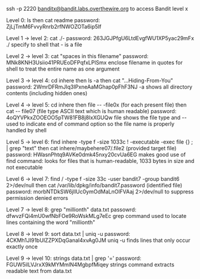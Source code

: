 ssh -p 2220 banditx@bandit.labs.overthewire.org to access Bandit level x 

Level 0: ls then cat readme
password: ZjLjTmM6FvvyRnrb2rfNWOZOTa6ip5If

Level 1 -> level 2: cat ./-
password: 263JGJPfgU6LtdEvgfWU1XP5yac29mFx
./ specify to shell that - is a file

Level 2 -> level 3: cat "spaces in this filename"
password: MNk8KNH3Usiio41PRUEoDFPqfxLPlSmx
enclose filename in quotes for shell to treat the entire name as one argument

Level 3 -> level 4: cd inhere then ls -a then cat "...Hiding-From-You"
password: 2WmrDFRmJIq3IPxneAaMGhap0pFhF3NJ
-a shows all directory contents (including hidden ones)

Level 4 -> level 5: cd inhere then file -- -file0x (for each present file) then cat -- file07 (file type ASCII text which is human readable)
password: 4oQYVPkxZOOEOO5pTW81FB8j8lxXGUQw
file shows the file type and -- used to indicate end of command option so the file name is properly handled by shell

Level 5 -> level 6: find inhere -type f -size 1033c ! -executable -exec file {} \; | grep "text"
then cat inhere/maybehere07/.file2 (provided target file)
password: HWasnPhtq9AVKe0dmk45nxy20cvUa6EG
makes good use of find command: looks for files that is human-readable, 1033 bytes in size and not executable

Level 6 -> level 7: find / -type f -size 33c -user bandit7 -group bandit6 2>/dev/null
then cat /var/lib/dpkg/info/bandit7.password (identified file)
password: morbNTDkSW6jIlUc0ymOdMaLnOlFVAaj
2>/dev/null to suppress permission denied errors 

Level 7 -> level 8: grep "millionth" data.txt
passowrd: dfwvzFQi4mU0wfNbFOe9RoWskMLg7eEc
grep command used to locate lines containing the word "millionth"

Level 8 -> level 9: sort data.txt | uniq -u
password: 4CKMh1JI91bUIZZPXDqGanal4xvAg0JM
uniq -u finds lines that only occur exactly once

Level 9 -> level 10: strings data.txt | grep '='
password: FGUW5ilLVJrxX9kMYMmlN4MgbpfMiqey
strings command extracts readable text from data.txt


